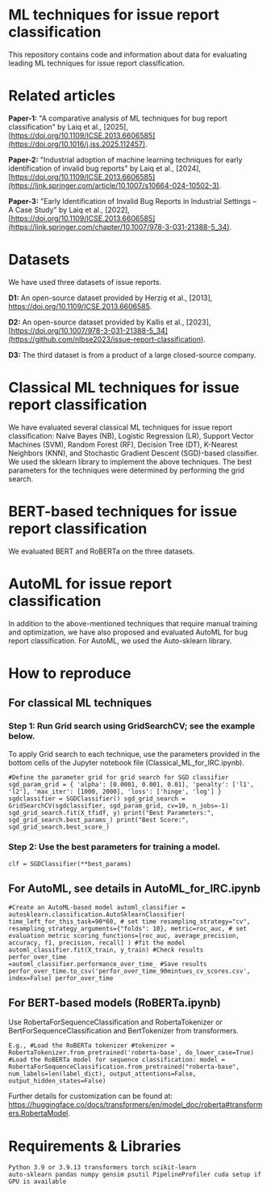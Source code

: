 # ML techniques for issue report classification
This repository contains code and information about data for evaluating leading ML techniques for issue report classification.
# Related articles
**Paper-1:** "A comparative analysis of ML techniques for bug report classification" by Laiq et al., [2025], [https://doi.org/10.1109/ICSE.2013.6606585](https://doi.org/10.1016/j.jss.2025.112457).

**Paper-2:** "Industrial adoption of machine learning techniques for early identification of invalid bug reports" by Laiq et al., [2024], [https://doi.org/10.1109/ICSE.2013.6606585](https://link.springer.com/article/10.1007/s10664-024-10502-3).

**Paper-3:** "Early Identification of Invalid Bug Reports in Industrial Settings – A Case Study" by Laiq et al., [2022], [https://doi.org/10.1109/ICSE.2013.6606585](https://link.springer.com/chapter/10.1007/978-3-031-21388-5_34).

# Datasets
We have used three datasets of issue reports.

**D1:** An open-source dataset provided by Herzig et al., [2013], https://doi.org/10.1109/ICSE.2013.6606585.

**D2:** An open-source dataset provided by Kallis et al., [2023], [https://doi.org/10.1007/978-3-031-21388-5_34](https://github.com/nlbse2023/issue-report-classification).

**D3:** The third dataset is from a product of a large closed-source company.

# Classical ML techniques for issue report classification
We have evaluated several classical ML techniques for issue report classification: Naive Bayes (NB), Logistic Regression (LR), Support Vector Machines (SVM), Random Forest (RF), Decision Tree (DT), K-Nearest Neighbors (KNN), and Stochastic Gradient Descent (SGD)-based classifier.
We used the sklearn library to implement the above techniques. The best parameters for the techniques were determined by performing the grid search.
# BERT-based techniques for issue report classification
We evaluated BERT and RoBERTa on the three datasets.
# AutoML for issue report classification
In addition to the above-mentioned techniques that require manual training and optimization, we have also proposed and evaluated AutoML for bug report classification.
For AutoML, we used the Auto-sklearn library.
# How to reproduce
## For classical ML techniques
### Step 1: Run Grid search using GridSearchCV; see the example below. 
To apply Grid search to each technique, use the parameters provided in the bottom cells of the Jupyter notebook file (Classical_ML_for_IRC.ipynb).

<code>#Define the parameter grid for grid search for SGD classifier
sgd_param_grid = {
    'alpha': [0.0001, 0.001, 0.01],
    'penalty': ['l1', 'l2'],
    'max_iter': [1000, 2000],
    'loss': ['hinge', 'log']
}
sgdclassifier = SGDClassifier()
sgd_grid_search = GridSearchCV(sgdclassifier, sgd_param_grid,  cv=10, n_jobs=-1)
sgd_grid_search.fit(X_tfidf, y)
print("Best Parameters:", sgd_grid_search.best_params_)
print("Best Score:", sgd_grid_search.best_score_)
</code>
### Step 2: Use the best parameters for training a model.
<code>clf = SGDClassifier(**best_params)</code>
## For AutoML, see details in AutoML_for_IRC.ipynb
<code>#Create an AutoML-based model
automl_classifier = autosklearn.classification.AutoSklearnClassifier(
    time_left_for_this_task=90*60, # set time
    resampling_strategy="cv",
    resampling_strategy_arguments={"folds": 10},
    metric=roc_auc, # set evaluation metric
    scoring_functions=[roc_auc, average_precision, accuracy, f1, precision, recall]
)
#fit the model 
automl_classifier.fit(X_train, y_train)
#Check results
perfor_over_time =automl_classifier.performance_over_time_
#Save results
perfor_over_time.to_csv('perfor_over_time_90mintues_cv_scores.csv', index=False) 
perfor_over_time
</code>
## For BERT-based models (RoBERTa.ipynb)
Use RobertaForSequenceClassification and RobertaTokenizer or BertForSequenceClassification and BertTokenizer from transformers.

<code>E.g.,
#Load the RoBERTa tokenizer
#tokenizer = RobertaTokenizer.from_pretrained('roberta-base', do_lower_case=True)
#Load the RoBERTa model for sequence classification:
model = RobertaForSequenceClassification.from_pretrained("roberta-base", num_labels=len(label_dict), output_attentions=False, output_hidden_states=False)</code>

Further details for customization can be found at: https://huggingface.co/docs/transformers/en/model_doc/roberta#transformers.RobertaModel.

# Requirements & Libraries
<code>Python 3.9 or 3.9.13
transformers
torch
scikit-learn
auto-sklearn
pandas
numpy
gensim
psutil
PipelineProfiler
cuda setup if GPU is available </code>
